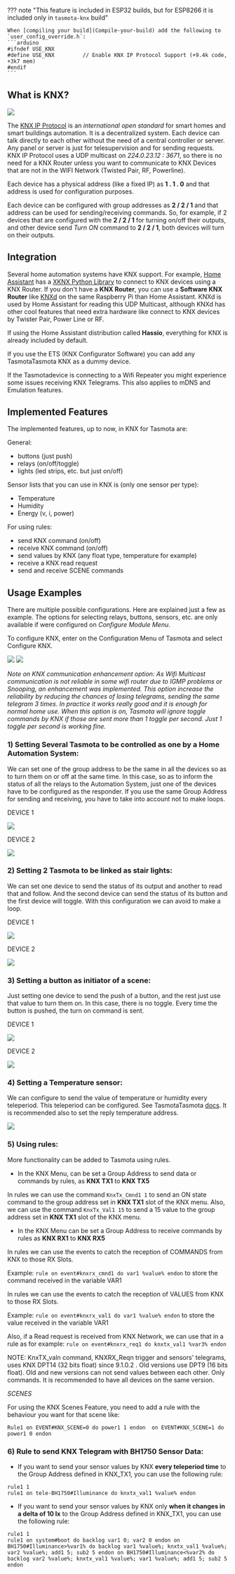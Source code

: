 ??? note "This feature is included in ESP32 builds, but for ESP8266 it is included only in `tasmota-knx` build"     

    When [compiling your build](Compile-your-build) add the following to `user_config_override.h`:
    ```arduino
    #ifndef USE_KNX
    #define USE_KNX         // Enable KNX IP Protocol Support (+9.4k code, +3k7 mem)
    #endif
    ```

## What is KNX?

[<img src="https://www.knx.org/wGlobal/wGlobal/layout/images/knx-logo.png" />](https://www.knx.org/knx-en/for-professionals/index.php)

The [KNX IP Protocol](https://en.wikipedia.org/wiki/KNX_(standard)) is an _international open standard_ for smart homes and smart buildings automation. It is a decentralized system. Each device can talk directly to each other without the need of a central controller or server. Any panel or server is just for telesupervision and for sending requests. KNX IP Protocol uses a UDP multicast on _224.0.23.12 : 3671_, so there is no need for a KNX Router unless you want to communicate to KNX Devices that are not in the WIFI Network (Twisted Pair, RF, Powerline).

Each device has a physical address (like a fixed IP) as **1 . 1 . 0** and that address is used for configuration purposes.

Each device can be configured with group addresses as **2 / 2 / 1** and that address can be used for sending/receiving commands.
So, for example, if 2 devices that are configured with the **2 / 2 / 1** for turning on/off their outputs, and other device send _Turn ON_ command to **2 / 2 / 1**, both devices will turn on their outputs.

## Integration

Several home automation systems have KNX support. For example, [Home Assistant](https://github.com/home-assistant/home-assistant) has a [XKNX Python Library](https://github.com/XKNX/xknx) to connect to KNX devices using a KNX Router. If you don't have a **KNX Router**, you can use a **Software KNX Router** like [KNXd](https://github.com/knxd/knxd) on the same Raspberry Pi than Home Assistant. KNXd is used by Home Assistant for reading this UDP Multicast, although KNXd has other cool features that need extra hardware like connect to KNX devices by Twister Pair, Power Line or RF.

If using the Home Assistant distribution called **Hassio**, everything for KNX is already included by default.

If you use the ETS (KNX Configurator Software) you can add any TasmotaTasmota KNX as a dummy device.

If the Tasmotadevice is connecting to a Wifi Repeater you might experience some issues receiving KNX Telegrams. This also applies to mDNS and Emulation features.

## Implemented Features 

The implemented features, up to now, in KNX for Tasmota are:

General:

* buttons (just push)
* relays (on/off/toggle)
* lights (led strips, etc. but just on/off)

Sensor lists that you can use in KNX is (only one sensor per type):

* Temperature
* Humidity
* Energy (v, i, power)

For using rules:

* send KNX command (on/off)
* receive KNX command (on/off)
* send values by KNX (any float type, temperature for example)
* receive a KNX read request
* send and receive SCENE commands

## Usage Examples ##

There are multiple possible configurations. Here are explained just a few as example. The options for selecting relays, buttons, sensors, etc. are only available if were configured on _Configure Module Menu_.

To configure KNX, enter on the Configuration Menu of Tasmota and select Configure KNX.

<img src="https://raw.githubusercontent.com/ascillato/Tasmota_KNX/KNX_development/.github/Config_Menu.jpg" />
<img src="https://raw.githubusercontent.com/ascillato/Tasmota_KNX/KNX_development/.github/KNX_menu.jpg" />

_Note on KNX communication enhancement option: As Wifi Multicast communication is not reliable in some wifi router due to IGMP problems or Snooping, an enhancement was implemented. This option increase the reliability by reducing the chances of losing telegrams, sending the same telegram 3 times. In practice it works really good and it is enough for normal home use. When this option is on, Tasmota will ignore toggle commands by KNX if those are sent more than 1 toggle per second. Just 1 toggle per second is working fine._


### 1) Setting Several Tasmota to be controlled as one by a Home Automation System: ###

We can set one of the group address to be the same in all the devices so as to turn them on or off at the same time.
In this case, so as to inform the status of all the relays to the Automation System, just one of the devices have to be configured as the responder. If you use the same Group Address for sending and receiving, you have to take into account not to make loops.

DEVICE 1

<img src="https://raw.githubusercontent.com/ascillato/Tasmota_KNX/KNX_development/.github/1.jpg" />

DEVICE 2

<img src="https://raw.githubusercontent.com/ascillato/Tasmota_KNX/KNX_development/.github/2.jpg" />

### 2) Setting 2 Tasmota to be linked as stair lights: ###

We can set one device to send the status of its output and another to read that and follow. And the second device can send the status of its button and the first device will toggle. With this configuration we can avoid to make a loop.

DEVICE 1

<img src="https://raw.githubusercontent.com/ascillato/Tasmota_KNX/KNX_development/.github/3.jpg" />

DEVICE 2

<img src="https://raw.githubusercontent.com/ascillato/Tasmota_KNX/KNX_development/.github/4.jpg" />

### 3) Setting a button as initiator of a scene:

Just setting one device to send the push of a button, and the rest just use that value to turn them on. In this case, there is no toggle. Every time the button is pushed, the turn on command is sent.

DEVICE 1

<img src="https://raw.githubusercontent.com/ascillato/Tasmota_KNX/KNX_development/.github/5.jpg" />

DEVICE 2

<img src="https://raw.githubusercontent.com/ascillato/Tasmota_KNX/KNX_development/.github/6.jpg" />

### 4) Setting a Temperature sensor:

We can configure to send the value of temperature or humidity every teleperiod. This teleperiod can be configured. See TasmotaTasmota [docs](Commands.md). It is recommended also to set the reply temperature address.

<img src="https://raw.githubusercontent.com/ascillato/Tasmota_KNX/KNX_development/.github/7.jpg" />

### 5) Using rules: ###

More functionality can be added to Tasmota using rules.

* In the KNX Menu, can be set a Group Address to send data or commands by rules, as **KNX TX1** to **KNX TX5**

In rules we can use the command ``KnxTx_Cmnd1 1`` to send an ON state command to the group address set in **KNX TX1** slot of the KNX menu.
Also, we can use the command ``KnxTx_Val1 15`` to send a 15 value to the group address set in **KNX TX1** slot of the KNX menu.

* In the KNX Menu can be set a Group Address to receive commands by rules as **KNX RX1** to **KNX RX5**

In rules we can use the events to catch the reception of COMMANDS from KNX to those RX Slots.

Example: ``rule on event#knxrx_cmnd1 do var1 %value% endon`` to store the command received in the variable VAR1

In rules we can use the events to catch the reception of VALUES from KNX to those RX Slots.

Example: ``rule on event#knxrx_val1 do var1 %value% endon`` to store the value received in the variable VAR1

Also, if a Read request is received from KNX Network, we can use that in a rule as for example: ``rule on event#knxrx_req1 do knxtx_val1 %var3% endon``

NOTE: KnxTX_valn command, KNXRX_Reqn trigger and sensors' telegrams, uses KNX DPT14 (32 bits float) since 9.1.0.2 . Old versions use DPT9 (16 bits float). Old and new versions can not send values between each other. Only commands. It is recommended to have all devices on the same version.

*SCENES*

For using the KNX Scenes Feature, you need to add a rule with the behaviour you want for that scene like:

``Rule1 on EVENT#KNX_SCENE=0 do power1 1 endon  on EVENT#KNX_SCENE=1 do power1 0 endon``

### 6) Rule to send KNX Telegram with BH1750 Sensor Data: ###

* If you want to send your sensor values by KNX **every teleperiod time** to the Group Address defined in KNX_TX1, you can use the following rule:

```
rule1 1
rule1 on tele-BH1750#Illuminance do knxtx_val1 %value% endon
```

* If you want to send your sensor values by KNX only **when it changes in a delta of 10 lx** to the Group Address defined in KNX_TX1, you can use the following rule:

```
rule1 1
rule1 on system#boot do backlog var1 0; var2 0 endon on BH1750#Illuminance>%var1% do backlog var1 %value%; knxtx_val1 %value%; var2 %value%; add1 5; sub2 5 endon on BH1750#Illuminance<%var2% do backlog var2 %value%; knxtx_val1 %value%; var1 %value%; add1 5; sub2 5 endon
```
